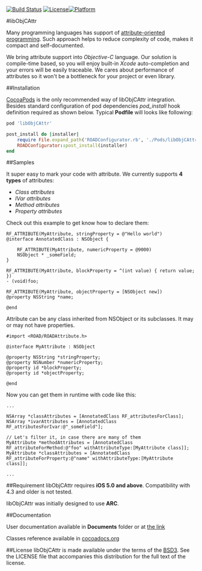 [![Build Status](https://api.travis-ci.org/epam/lib-obj-c-attr.png)](https://travis-ci.org/epam/road-ios-framework)
[![License](https://go-shields.herokuapp.com/license-BSD%203-blue.png)](http://opensource.org/licenses/BSD-3-Clause)[![Platform](https://cocoapod-badges.herokuapp.com/p/ROADFramework/badge.png)](https://github.com/epam/road-ios-framework/)


#libObjCAttr

Many programming languages has support of [attribute-oriented programming](http://en.wikipedia.org/wiki/Attribute-oriented_programming). Such approach helps to reduce complexity of code, makes it compact and self-documented.

We bring attribute support into *Objective-C* language. Our solution is compile-time based, so you will enjoy built-in *Xcode* auto-completion and your errors will be easily traceable. We cares about performance of attributes so it won't be a bottleneck for your project or even library.


##Installation

[CocoaPods](http://cocoapods.org) is the only recommended way of libObjCAttr integration. Besides standard configuration of pod dependencies *pod_install* hook definition required as shown below. Typical **Podfile** will looks like following:

```ruby
pod 'libObjCAttr'

post_install do |installer|
    require File.expand_path('ROADConfigurator.rb', './Pods/libObjCAttr/libObjCAttr/Resources/')
    ROADConfigurator::post_install(installer)
end
```


##Samples

It super easy to mark your code with attribute. We currently supports **4 types** of attributes:

* *Class attributes*
* *IVar attributes*
* *Method attributes*
* *Property attributes*

Check out this example to get know how to declare them:

```objc
RF_ATTRIBUTE(MyAttribute, stringProperty = @"Hello world")
@interface AnnotatedClass : NSObject {

    RF_ATTRIBUTE(MyAttribute, numericProperty = @9000)
    NSObject * _someField;
}

RF_ATTRIBUTE(MyAttribute, blockProperty = ^(int value) { return value; })
- (void)foo;

RF_ATTRIBUTE(MyAttribute, objectProperty = [NSObject new])
@property NSString *name;

@end
```

Attribute can be any class inherited from NSObject or its subclasses. It may or may not have properties.
```objc
#import <ROAD/ROADAttribute.h>

@interface MyAttribute : NSObject

@property NSString *stringProperty;
@property NSNumber *numericProperty;
@property id *blockProperty;
@property id *objectProperty;

@end
```

Now you can get them in runtime with code like this:

```objc
...

NSArray *classAttributes = [AnnotatedClass RF_attributesForClass];
NSArray *ivarAttributes = [AnnotatedClass RF_attributesForIvar:@"_someField"];

// Let's filter it, in case there are many of them
MyAttribute *methodAttributes = [AnnotatedClass RF_attributeForMethod:@"foo" withAttributeType:[MyAttribute class]];
MyAttribute *classAttributes = [AnnotatedClass RF_attributeForProperty:@"name" withAttributeType:[MyAttribute class]];

...
```




##Requirement
libObjCAttr requires **iOS 5.0 and above**. Compatibility with 4.3 and older is not tested.

libObjCAttr was initially designed to use **ARC**.

##Documentation

User documentation available in **Documents** folder or at [the link](./Documents/Attributes.md)

Classes reference available in [cocoadocs.org](http://cocoadocs.org/docsets/ROADFramework/)

##License
libObjCAttr is made available under the terms of the [BSD3](http://opensource.org/licenses/BSD-3-Clause). See the LICENSE file that accompanies this distribution for the full text of the license.